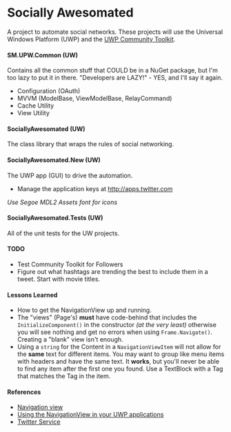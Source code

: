 # Socially Awesomated
A project to automate social networks.  These projects will use the Universal Windows Platform (UWP)
and the [UWP Community Toolkit](https://github.com/Microsoft/UWPCommunityToolkit").

#### SM.UPW.Common (UW)
Contains all the common stuff that COULD be in a NuGet package, but I'm too lazy to put it in there.  "Developers are LAZY!" - YES, and I'll say it again.
* Configuration (OAuth)
* MVVM (ModelBase, ViewModelBase, RelayCommand)
* Cache Utility
* View Utility

#### SociallyAwesomated (UW)
The class library that wraps the rules of social networking.

#### SociallyAwesomated.New (UW)
The UWP app (GUI) to drive the automation.

* Manage the application keys at http://apps.twitter.com

*Use Segoe MDL2 Assets font for icons*

#### SociallyAwesomated.Tests (UW)
All of the unit tests for the UW projects.

#### TODO
* Test Community Toolkit for Followers
* Figure out what hashtags are trending the best to include them in a tweet.  Start with movie titles.

#### Lessons Learned

* How to get the NavigationView up and running.
* The "views" (Page's) **must** have code-behind that includes the `InitializeComponent()` in the constructor *(at the very least)* otherwise you will see nothing and get no errors when using `Frame.Navigate()`.
Creating a "blank" view isn't enough.
* Using a `string` for the Content in a `NavigationViewItem` will not allow for the **same** text for different items.
You may want to group like menu items with headers and have the same text. 
It **works**, but you'll never be able to find any item after the first one you found.
Use a TextBlock with a Tag that matches the Tag in the item.

#### References
* [Navigation view](https://docs.microsoft.com/en-us/windows/uwp/design/controls-and-patterns/navigationview)
* [Using the NavigationView in your UWP applications](https://blogs.msdn.microsoft.com/appconsult/2018/05/06/using-the-navigationview-in-your-uwp-applications/)
* [Twitter Service](https://docs.microsoft.com/en-us/windows/uwpcommunitytoolkit/services/twitter)
